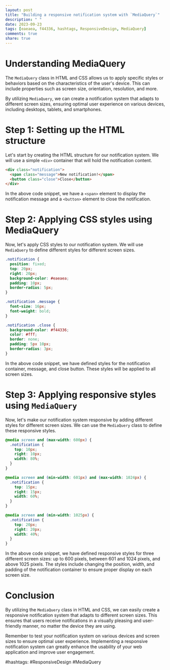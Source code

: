```yaml
---
layout: post
title: "Building a responsive notification system with `MediaQuery`"
description: " "
date: 2023-09-23
tags: [eaeaea, f44336, hashtags, ResponsiveDesign, MediaQuery]
comments: true
share: true
---
```


# Understanding MediaQuery

The `MediaQuery` class in HTML and CSS allows us to apply specific styles or behaviors based on the characteristics of the user's device. This can include properties such as screen size, orientation, resolution, and more.

By utilizing `MediaQuery`, we can create a notification system that adapts to different screen sizes, ensuring optimal user experience on various devices, including desktops, tablets, and smartphones.

# Step 1: Setting up the HTML structure

Let's start by creating the HTML structure for our notification system. We will use a simple `<div>` container that will hold the notification content.

```html
<div class="notification">
  <span class="message">New notification!</span>
  <button class="close">Close</button>
</div>
```

In the above code snippet, we have a `<span>` element to display the notification message and a `<button>` element to close the notification.

# Step 2: Applying CSS styles using MediaQuery

Now, let's apply CSS styles to our notification system. We will use `MediaQuery` to define different styles for different screen sizes.

```css
.notification {
  position: fixed;
  top: 20px;
  right: 20px;
  background-color: #eaeaea;
  padding: 10px;
  border-radius: 5px;
}

.notification .message {
  font-size: 16px;
  font-weight: bold;
}

.notification .close {
  background-color: #f44336;
  color: #fff;
  border: none;
  padding: 5px 10px;
  border-radius: 3px;
}
```

In the above code snippet, we have defined styles for the notification container, message, and close button. These styles will be applied to all screen sizes.

# Step 3: Applying responsive styles using `MediaQuery`

Now, let's make our notification system responsive by adding different styles for different screen sizes. We can use the `MediaQuery` class to define these responsive styles.

```css
@media screen and (max-width: 600px) {
  .notification {
    top: 10px;
    right: 10px;
    width: 80%;
  }
}

@media screen and (min-width: 601px) and (max-width: 1024px) {
  .notification {
    top: 15px;
    right: 15px;
    width: 60%;
  }
}

@media screen and (min-width: 1025px) {
  .notification {
    top: 20px;
    right: 20px;
    width: 40%;
  }
}
```

In the above code snippet, we have defined responsive styles for three different screen sizes: up to 600 pixels, between 601 and 1024 pixels, and above 1025 pixels. The styles include changing the position, width, and padding of the notification container to ensure proper display on each screen size.

# Conclusion

By utilizing the `MediaQuery` class in HTML and CSS, we can easily create a responsive notification system that adapts to different screen sizes. This ensures that users receive notifications in a visually pleasing and user-friendly manner, no matter the device they are using.

Remember to test your notification system on various devices and screen sizes to ensure optimal user experience. Implementing a responsive notification system can greatly enhance the usability of your web application and improve user engagement.

#hashtags: #ResponsiveDesign #MediaQuery